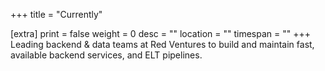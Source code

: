 +++
title = "Currently"

[extra]
print = false
weight = 0
desc = ""
location = ""
timespan = ""
+++
Leading backend & data teams at Red Ventures to build and maintain fast, available backend services, and ELT pipelines.